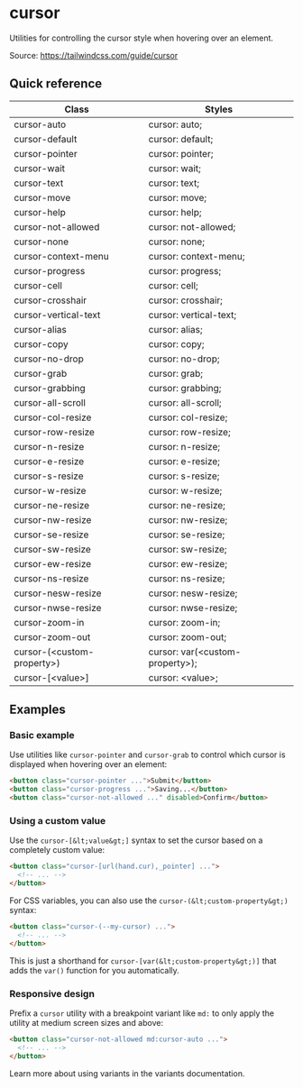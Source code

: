 # cursor

Utilities for controlling the cursor style when hovering over an element.

Source: https://tailwindcss.com/guide/cursor

## Quick reference

| Class | Styles |
|---|---|
| cursor-auto | cursor: auto; |
| cursor-default | cursor: default; |
| cursor-pointer | cursor: pointer; |
| cursor-wait | cursor: wait; |
| cursor-text | cursor: text; |
| cursor-move | cursor: move; |
| cursor-help | cursor: help; |
| cursor-not-allowed | cursor: not-allowed; |
| cursor-none | cursor: none; |
| cursor-context-menu | cursor: context-menu; |
| cursor-progress | cursor: progress; |
| cursor-cell | cursor: cell; |
| cursor-crosshair | cursor: crosshair; |
| cursor-vertical-text | cursor: vertical-text; |
| cursor-alias | cursor: alias; |
| cursor-copy | cursor: copy; |
| cursor-no-drop | cursor: no-drop; |
| cursor-grab | cursor: grab; |
| cursor-grabbing | cursor: grabbing; |
| cursor-all-scroll | cursor: all-scroll; |
| cursor-col-resize | cursor: col-resize; |
| cursor-row-resize | cursor: row-resize; |
| cursor-n-resize | cursor: n-resize; |
| cursor-e-resize | cursor: e-resize; |
| cursor-s-resize | cursor: s-resize; |
| cursor-w-resize | cursor: w-resize; |
| cursor-ne-resize | cursor: ne-resize; |
| cursor-nw-resize | cursor: nw-resize; |
| cursor-se-resize | cursor: se-resize; |
| cursor-sw-resize | cursor: sw-resize; |
| cursor-ew-resize | cursor: ew-resize; |
| cursor-ns-resize | cursor: ns-resize; |
| cursor-nesw-resize | cursor: nesw-resize; |
| cursor-nwse-resize | cursor: nwse-resize; |
| cursor-zoom-in | cursor: zoom-in; |
| cursor-zoom-out | cursor: zoom-out; |
| cursor-(&lt;custom-property&gt;) | cursor: var(&lt;custom-property&gt;); |
| cursor-[&lt;value&gt;] | cursor: &lt;value&gt;; |

## Examples

### Basic example

Use utilities like `cursor-pointer` and `cursor-grab` to control which cursor is displayed when hovering over an element:

```html
<button class="cursor-pointer ...">Submit</button>
<button class="cursor-progress ...">Saving...</button>
<button class="cursor-not-allowed ..." disabled>Confirm</button>
```

### Using a custom value

Use the `cursor-[&lt;value&gt;]` syntax to set the cursor based on a completely custom value:

```html
<button class="cursor-[url(hand.cur),_pointer] ...">
  <!-- ... -->
</button>
```

For CSS variables, you can also use the `cursor-(&lt;custom-property&gt;)` syntax:

```html
<button class="cursor-(--my-cursor) ...">
  <!-- ... -->
</button>
```

This is just a shorthand for `cursor-[var(&lt;custom-property&gt;)]` that adds the `var()` function for you automatically.

### Responsive design

Prefix a `cursor` utility with a breakpoint variant like `md:` to only apply the utility at medium screen sizes and above:

```html
<button class="cursor-not-allowed md:cursor-auto ...">
  <!-- ... -->
</button>
```

Learn more about using variants in the variants documentation.
